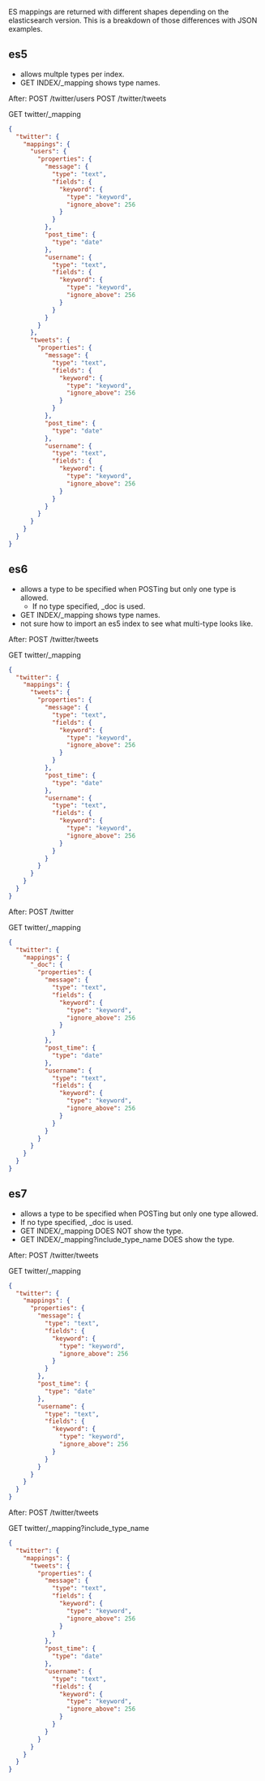 ES mappings are returned with different shapes depending on the elasticsearch version.
This is a breakdown of those differences with JSON examples.

## es5
  - allows multple types per index.
  - GET INDEX/_mapping shows type names.

After:
POST /twitter/users
POST /twitter/tweets

GET twitter/_mapping
```json
{
  "twitter": {
    "mappings": {
      "users": {
        "properties": {
          "message": {
            "type": "text",
            "fields": {
              "keyword": {
                "type": "keyword",
                "ignore_above": 256
              }
            }
          },
          "post_time": {
            "type": "date"
          },
          "username": {
            "type": "text",
            "fields": {
              "keyword": {
                "type": "keyword",
                "ignore_above": 256
              }
            }
          }
        }
      },
      "tweets": {
        "properties": {
          "message": {
            "type": "text",
            "fields": {
              "keyword": {
                "type": "keyword",
                "ignore_above": 256
              }
            }
          },
          "post_time": {
            "type": "date"
          },
          "username": {
            "type": "text",
            "fields": {
              "keyword": {
                "type": "keyword",
                "ignore_above": 256
              }
            }
          }
        }
      }
    }
  }
}
```

## es6
  - allows a type to be specified when POSTing but only one type is allowed.
    - If no type specified, _doc is used.
  - GET INDEX/_mapping shows type names.
  - not sure how to import an es5 index to see what multi-type looks like.

After:
POST /twitter/tweets

GET twitter/_mapping
```json
{
  "twitter": {
    "mappings": {
      "tweets": {
        "properties": {
          "message": {
            "type": "text",
            "fields": {
              "keyword": {
                "type": "keyword",
                "ignore_above": 256
              }
            }
          },
          "post_time": {
            "type": "date"
          },
          "username": {
            "type": "text",
            "fields": {
              "keyword": {
                "type": "keyword",
                "ignore_above": 256
              }
            }
          }
        }
      }
    }
  }
}
```

After:
POST /twitter

GET twitter/_mapping
```json
{
  "twitter": {
    "mappings": {
      "_doc": {
        "properties": {
          "message": {
            "type": "text",
            "fields": {
              "keyword": {
                "type": "keyword",
                "ignore_above": 256
              }
            }
          },
          "post_time": {
            "type": "date"
          },
          "username": {
            "type": "text",
            "fields": {
              "keyword": {
                "type": "keyword",
                "ignore_above": 256
              }
            }
          }
        }
      }
    }
  }
}
```

## es7
  - allows a type to be specified when POSTing but only one type allowed.
  - If no type specified, _doc is used.
  - GET INDEX/_mapping DOES NOT show the type.
  - GET INDEX/_mapping?include_type_name DOES show the type.

After:
POST /twitter/tweets

GET twitter/_mapping
```json
{
  "twitter": {
    "mappings": {
      "properties": {
        "message": {
          "type": "text",
          "fields": {
            "keyword": {
              "type": "keyword",
              "ignore_above": 256
            }
          }
        },
        "post_time": {
          "type": "date"
        },
        "username": {
          "type": "text",
          "fields": {
            "keyword": {
              "type": "keyword",
              "ignore_above": 256
            }
          }
        }
      }
    }
  }
}
```

After:
POST /twitter/tweets

GET twitter/_mapping?include_type_name
```json
{
  "twitter": {
    "mappings": {
      "tweets": {
        "properties": {
          "message": {
            "type": "text",
            "fields": {
              "keyword": {
                "type": "keyword",
                "ignore_above": 256
              }
            }
          },
          "post_time": {
            "type": "date"
          },
          "username": {
            "type": "text",
            "fields": {
              "keyword": {
                "type": "keyword",
                "ignore_above": 256
              }
            }
          }
        }
      }
    }
  }
}
```
